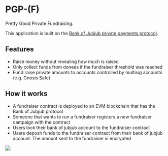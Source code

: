 # PGP-(F)

Pretty Good Private Fundraising.

This application is built on the [Bank of Jubjub private payments protocol](https://bankofjubjub.com).

## Features

- Raise money without revealing how much is raised
- Only collect funds from donees if the fundraiser threshold was reached
- Fund raise private amounts to accounts controlled by multisig accounts (e.g. Gnosis Safe)

## How it works

- A fundraiser contract is deployed to an EVM blockchain that has the Bank of Jubjub protocol
- Someone that wants to run a fundraiser registers a new fundraiser campaign with the contract
- Users lock their bank of jubjub account to the fundraiser contract
- Users deposit funds to the fundraiser contract from their bank of jubjub account. The amount sent to the fundraiser is encrypted

![](./gnu_sunglasses.png)
